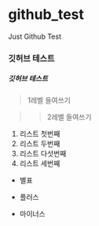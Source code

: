 # github_test
Just Github Test

### 깃허브 테스트
##### 깃허브 테스트

> 1레벨 들여쓰기

> > 2레벨 들여쓰기

1. 리스트 첫번째
2. 리스트 두번째
5. 리스트 다섯번째
3. 리스트 세번째

* 별표
+ 플러스
- 마이너스
